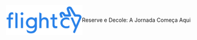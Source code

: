 <div style="
  display: flex;
  align-items: center;
  justify-content: center;
  ">

<img src="https://raw.githubusercontent.com/Tobias-Melo/flightcy/main/public/logos/logo-blue.svg" width="200px">

<p>Reserve e Decole: A Jornada Começa Aqui
</p>
</div>



